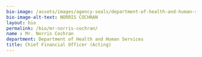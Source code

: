 ```yaml
---
bio-image: /assets/images/agency-seals/department-of-health-and-human-services.png
bio-image-alt-text: NORRIS COCHRAN
layout: bio
permalink: /bio/mr-norris-cochran/
name : Mr. Norris Cochran
department: Department of Health and Human Services
title: Chief Financial Officer (Acting)
---
```


